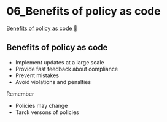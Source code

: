 # 06_Benefits of policy as code

[Benefits of policy as code 🔗](https://www.coursera.org/learn/cloud-security-risks-identify-and-protect-against-threats/lecture/M1GEV/benefits-of-policy-as-code)

## Benefits of policy as code

- Implement updates at a large scale
- Provide fast feedback about compliance
- Prevent mistakes
- Avoid violations and penalties

Remember

- Policies may change
- Tarck versons of policies
